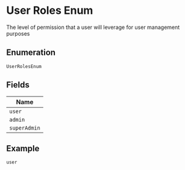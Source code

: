 
# User Roles Enum

The level of permission that a user will leverage for user management purposes

## Enumeration

`UserRolesEnum`

## Fields

| Name |
|  --- |
| `user` |
| `admin` |
| `superAdmin` |

## Example

```
user
```

